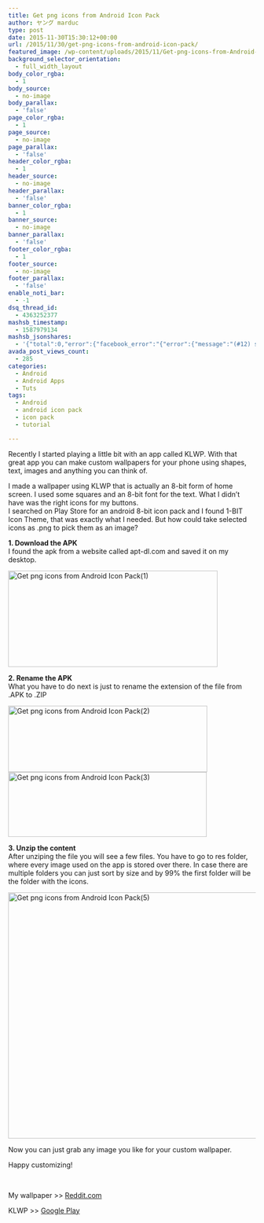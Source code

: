 ```yaml
---
title: Get png icons from Android Icon Pack
author: ヤング marduc
type: post
date: 2015-11-30T15:30:12+00:00
url: /2015/11/30/get-png-icons-from-android-icon-pack/
featured_image: /wp-content/uploads/2015/11/Get-png-icons-from-Android-Icon-Pack.jpg
background_selector_orientation:
  - full_width_layout
body_color_rgba:
  - 1
body_source:
  - no-image
body_parallax:
  - 'false'
page_color_rgba:
  - 1
page_source:
  - no-image
page_parallax:
  - 'false'
header_color_rgba:
  - 1
header_source:
  - no-image
header_parallax:
  - 'false'
banner_color_rgba:
  - 1
banner_source:
  - no-image
banner_parallax:
  - 'false'
footer_color_rgba:
  - 1
footer_source:
  - no-image
footer_parallax:
  - 'false'
enable_noti_bar:
  - -1
dsq_thread_id:
  - 4363252377
mashsb_timestamp:
  - 1587979134
mashsb_jsonshares:
  - '{"total":0,"error":{"facebook_error":"{"error":{"message":"(#12) share field is deprecated for versions v2.9 and higher","type":"OAuthException","code":12,"fbtrace_id":"Adb2YAyhkkEsks9y_cLsHuk"}}"},"facebook_total":0}'
avada_post_views_count:
  - 285
categories:
  - Android
  - Android Apps
  - Tuts
tags:
  - Android
  - android icon pack
  - icon pack
  - tutorial

---
```

Recently I started playing a little bit with an app called KLWP. With that great app you can make custom wallpapers for your phone using shapes, text, images and <!--more-->anything you can think of.

  
I made a wallpaper using KLWP that is actually an 8-bit form of home screen. I used some squares and an 8-bit font for the text. What I didn&#8217;t have was the right icons for my buttons.  
I searched on Play Store for an android 8-bit icon pack and I found 1-BIT Icon Theme, that was exactly what I needed. But how could take selected icons as .png to pick them as an image?

**1. Download the APK**  
I found the apk from a website called apt-dl.com and saved it on my desktop.

[<img class="alignnone wp-image-457" src="http://localhost/wp-content/uploads/2015/11/Get-png-icons-from-Android-Icon-Pack1.png" alt="Get png icons from Android Icon Pack(1)" width="426" height="196" />][1]

**2. Rename the APK**  
What you have to do next is just to rename the extension of the file from .APK to .ZIP

<img class="alignnone wp-image-458" src="http://localhost/wp-content/uploads/2015/11/Get-png-icons-from-Android-Icon-Pack2.png" alt="Get png icons from Android Icon Pack(2)" width="405" height="135" /> 

<img class="alignnone wp-image-459 " src="http://localhost/wp-content/uploads/2015/11/Get-png-icons-from-Android-Icon-Pack3.png" alt="Get png icons from Android Icon Pack(3)" width="404" height="132" /> 

**3. Unzip the content**  
After unziping the file you will see a few files. You have to go to res folder, where every image used on the app is stored over there. In case there are multiple folders you can just sort by size and by 99% the first folder will be the folder with the icons.

<img class="alignnone wp-image-461" src="http://localhost/wp-content/uploads/2015/11/Get-png-icons-from-Android-Icon-Pack5.png" alt="Get png icons from Android Icon Pack(5)" width="571" height="501" /> 

Now you can just grab any image you like for your custom wallpaper.

Happy customizing!

&nbsp;

My wallpaper >> <a href="https://www.reddit.com/r/androidthemes/comments/3ulb5y/1972_android/" target="_blank">Reddit.com</a>

KLWP >> <a href="https://play.google.com/store/apps/details?id=org.kustom.wallpaper" target="_blank">Google Play</a>

 [1]: http://localhost/wp-content/uploads/2015/11/Get-png-icons-from-Android-Icon-Pack1.png